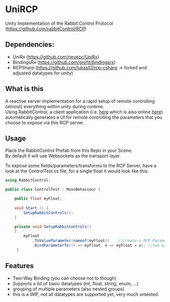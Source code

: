 # UniRCP
Unity Implementation of the Rabbit Control Protocol (https://github.com/rabbitControl/RCP)

## Dependencies:
- UniRx (https://github.com/neuecc/UniRx)
- BindingsRx (https://github.com/grofit/bindingsrx)
- RCPSharp (https://github.com/lukasIO/rcp-csharp -> forked and adjusted datatypes for unity)

## What is this
A reactive server implementation for a rapid setup of remote controlling (almost) everything within unity during runtime.<br>
Using RabbitControl, a client application (i.e. [here](https://github.com/rabbitControl/rcp-ts-client) which is also online [here](https://rabbitcontrol.github.io/client/)) automatically generates a UI for remote controlling the parameters that you choose to expose via this RCP server.

## Usage
Place the RabbitControl Prefab from this Repo in your Scene.<br>
By default it will use Websockets as the transport layer.

To expose some fields/parameters/transforms to the RCP Server, have a look at the ControlTest.cs file, for a single float it would look like this:
```c#
using RabbitControl;

public class ControlTest : MonoBehaviour {

    public float myFloat;
   
    void Start () {
        SetupRabbitControls();     
    }

    private void SetupRabbitControls()
    {    
        myFloat
            .ToValueParameter(nameof(myFloat))    //create a RCP Parameter out of your variable and expose it to/on the server
            .BindParameterTo(() => myFloat, x => myFloat = x); //two way binding using of the value using BindingsRx internally
     }
```

## Features
- Two-Way Binding (you can choose not to though)
- Supports a lot of basic datatypes (int, float, string, enum, ...)
- grouping of multiple parameters (also nested groups)
- this is a WIP, not all datatypes are supported yet, very much untested.

